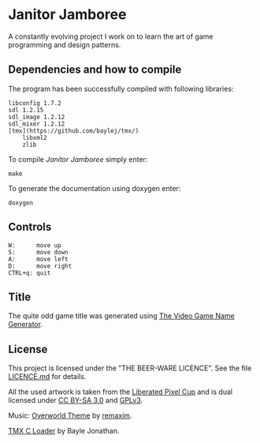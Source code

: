 # Janitor Jamboree
A constantly evolving project I work on to learn the art of game programming and design patterns.

## Dependencies and how to compile
The program has been successfully compiled with following libraries:
```
libconfig 1.7.2
sdl 1.2.15
sdl_image 1.2.12
sdl_mixer 1.2.12
[tmx](https://github.com/baylej/tmx/)
    libxml2
    zlib
```

To compile _Janitor Jamboree_ simply enter:
```
make
```

To generate the documentation using doxygen enter:
```
doxygen
```

## Controls

```
W:      move up
S:      move down
A:      move left
D:      move right
CTRL+q: quit
```

## Title
The quite odd game title was generated using [The Video Game Name Generator](https://www.videogamena.me/).

## License
This project is licensed under the "THE BEER-WARE LICENCE".  See the file [LICENCE.md](LICENCE.md) for details.

All the used artwork is taken from the [Liberated Pixel Cup](http://lpc.opengameart.org/) and is dual licensed under [CC BY-SA 3.0](http://creativecommons.org/licenses/by-sa/3.0/) and [GPLv3](http://www.gnu.org/licenses/gpl-3.0.html).

Music: [Overworld Theme](https://opengameart.org/content/overworld-theme) by [remaxim](https://opengameart.org/users/remaxim).

[TMX C Loader](https://github.com/baylej/tmx/) by Bayle Jonathan.
